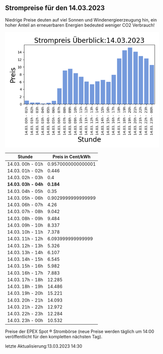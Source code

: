 
## Strompreise für den 14.03.2023

Niedrige Preise deuten auf viel Sonnen und Windenergieerzeugung hin, ein hoher Anteil an erneuerbaren Energien bedeuted weniger CO2 Verbrauch!

![Strompreis übersicht](imgs/strompreis_uebersicht.png)

| Stunde | Preis in Cent/kWh |
|---|---|
| 14.03. 00h -  01h | 0.9570000000000001 | 
| 14.03. 01h -  02h | 0.446 | 
| 14.03. 02h -  03h | 0.4 | 
| **14.03. 03h -  04h** | **0.184** | 
| 14.03. 04h -  05h | 0.35 | 
| 14.03. 05h -  06h | 0.9029999999999999 | 
| 14.03. 06h -  07h | 4.26 | 
| 14.03. 07h -  08h | 9.042 | 
| 14.03. 08h -  09h | 9.484 | 
| 14.03. 09h -  10h | 8.337 | 
| 14.03. 10h -  11h | 7.378 | 
| 14.03. 11h -  12h | 6.093999999999999 | 
| 14.03. 12h -  13h | 5.326 | 
| 14.03. 13h -  14h | 6.107 | 
| 14.03. 14h -  15h | 6.545 | 
| 14.03. 15h -  16h | 5.982 | 
| 14.03. 16h -  17h | 7.883 | 
| 14.03. 17h -  18h | 12.285 | 
| 14.03. 18h -  19h | 14.486 | 
| 14.03. 19h -  20h | 15.221 | 
| 14.03. 20h -  21h | 14.093 | 
| 14.03. 21h -  22h | 12.972 | 
| 14.03. 22h -  23h | 12.284 | 
| 14.03. 23h -  00h | 10.532 | 

Preise der EPEX Spot ® Strombörse (neue Preise werden täglich um 14:00 veröffentlicht für den kompletten nächsten Tag).

letzte Aktualisierung:13.03.2023 14:30